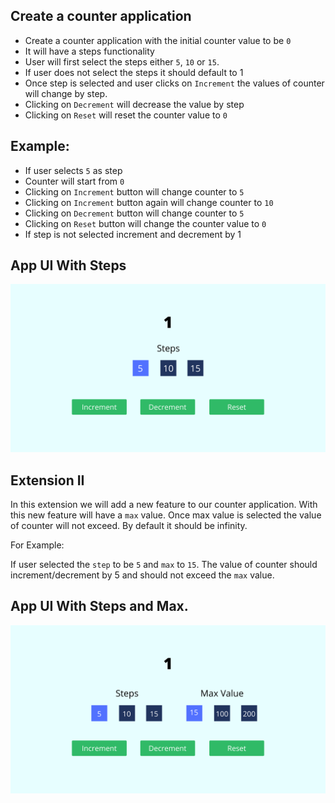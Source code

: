 ## Create a counter application

- Create a counter application with the initial counter value to be `0`
- It will have a steps functionality
- User will first select the steps either `5`, `10` or `15`.
- If user does not select the steps it should default to 1
- Once step is selected and user clicks on `Increment` the values of counter will change by step.
- Clicking on `Decrement` will decrease the value by step
- Clicking on `Reset` will reset the counter value to `0`

## Example:

- If user selects `5` as step
- Counter will start from `0`
- Clicking on `Increment` button will change counter to `5`
- Clicking on `Increment` button again will change counter to `10`
- Clicking on `Decrement` button will change counter to `5`
- Clicking on `Reset` button will change the counter value to `0`
- If step is not selected increment and decrement by 1

## App UI With Steps

![Counter App With Step](../assets/counter.png)

## Extension II

In this extension we will add a new feature to our counter application. With this new feature will have a `max` value. Once max value is selected the value of counter will not exceed. By default it should be infinity.

For Example:

If user selected the `step` to be `5` and `max` to `15`. The value of counter should increment/decrement by 5 and should not exceed the `max` value.

## App UI With Steps and Max.

![Counter App With Step and Max](../assets/max.png)
